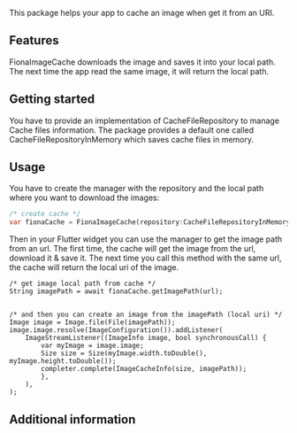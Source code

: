 
This package helps your app to cache an image when get it from an URI.

## Features

FionaImageCache downloads the image and saves it into your local path.
The next time the app read the same image, it will return the local path.


## Getting started

You have to provide an implementation of CacheFileRepository to manage Cache files information.
The package provides a default one called CacheFileRepositoryInMemory which saves cache files in memory.


## Usage

You have to create the manager with the repository and the local path where you want to download the images:

```dart
/* create cache */
var fionaCache = FionaImageCache(repository:CacheFileRepositoryInMemory(), cacheFolder: "my_cache_folder");
  ```

Then in your Flutter widget you can use the manager to get the image path from an url.
The first time, the cache will get the image from the url, download it & save it.
The next time you call this method with the same url, the cache will return the local uri of the image.

```flutter
/* get image local path from cache */
String imagePath = await fionaCache.getImagePath(url);


/* and then you can create an image from the imagePath (local uri) */
Image image = Image.file(File(imagePath));
image.image.resolve(ImageConfiguration()).addListener(
    ImageStreamListener((ImageInfo image, bool synchronousCall) {
        var myImage = image.image;
        Size size = Size(myImage.width.toDouble(), myImage.height.toDouble());
        completer.complete(ImageCacheInfo(size, imagePath));
        },
    ),
); 
```

## Additional information


